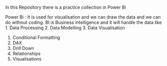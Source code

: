 In this Repository there is a practice collection in Power Bi

Power Bi : It is used for visualisation and we can draw the data and we can do without coding.
BI is Business intelligence and it will handle the data like 1. Data Processing 2. Data Modelling 3. Data Visualisation

1. Conditional Formatting
2. DAX
3. Drill Down
4. Relationships
5. Visualisations
